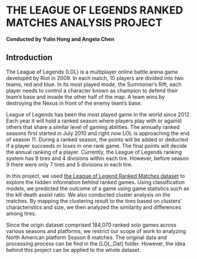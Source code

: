 # THE LEAGUE OF LEGENDS RANKED MATCHES ANALYSIS PROJECT
**Conducted by Yulin Hong and Angela Chen**
## Introduction

The League of Legends (LOL) is a multiplayer online battle arena game developed by Riot in 2009. In each match, 10 players are divided into two teams, red and blue. In its most played mode, the Summoner’s Rift, each player needs to control a character known as champion to defend their team’s base and invade the other half of the map. A team wins by destroying the Nexus in front of the enemy team’s base.

League of Legends has been the most played game in the world since 2012. Each year it will hold a ranked season where players play with or against others that share a similar level of gaming abilities. The annually ranked seasons first started in July 2010 and right now LOL is approaching the end of season 11. During a ranked season, the points will be added or deducted if a player succeeds or loses in one rank game. The final points will decide the annual ranking of a player. Currently, the League of Legends ranking system has 9 tires and 4 divisions within each tire. However, before season 9 there were only 7 tires and 5 divisions in each tire.

In this project, we used [the League of Legend Ranked Matches dataset](https://www.kaggle.com/paololol/league-of-legends-ranked-matches?select=matches.csv) to explore the hidden information behind ranked games. Using classification models, we predicted the outcome of a game using game statistics such as the kill death assist ratio. We also conducted cluster analysis on the matches. By mapping the clustering result to the tires based on clusters’ characteristics and size, we then analyzed the similarity and differences among tires.

Since the origin dataset comprised 184,070 ranked solo games across various seasons and platforms, we restrict our scope of work to analyzing North American platform Season 8 matches. The original data and processing process can be find in the [LOL_Dat] folder. However, the idea behind this project can be applied to the whole dataset.
